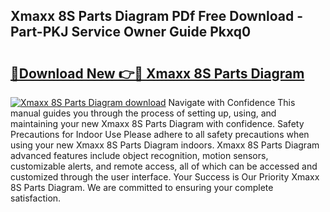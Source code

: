 ## Xmaxx 8S Parts Diagram PDf Free Download - Part-PKJ Service Owner Guide Pkxq0

# <h2><a href="http://dfjo8qz.blite.top/?on=Xmaxx+8S+Parts+Diagram">🔗Download New 👉🔴 Xmaxx 8S Parts Diagram</a></h2>

[![Xmaxx 8S Parts Diagram download](https://i.imgur.com/lujVjoI.png)](http://dfjo8qz.blite.top/?on=Xmaxx+8S+Parts+Diagram)
Navigate with Confidence This manual guides you through the process of setting up, using, and maintaining your new Xmaxx 8S Parts Diagram with confidence. Safety Precautions for Indoor Use Please adhere to all safety precautions when using your new Xmaxx 8S Parts Diagram indoors. Xmaxx 8S Parts Diagram advanced features include object recognition, motion sensors, customizable alerts, and remote access, all of which can be accessed and customized through the user interface. Your Success is Our Priority Xmaxx 8S Parts Diagram. We are committed to ensuring your complete satisfaction.
